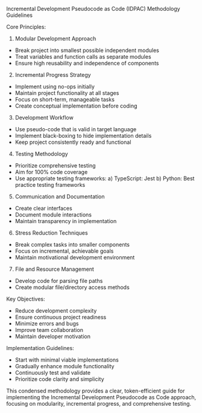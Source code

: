 Incremental Development Pseudocode as Code (IDPAC) Methodology Guidelines

Core Principles:

1. Modular Development Approach

- Break project into smallest possible independent modules
- Treat variables and function calls as separate modules
- Ensure high reusability and independence of components

2. Incremental Progress Strategy

- Implement using no-ops initially
- Maintain project functionality at all stages
- Focus on short-term, manageable tasks
- Create conceptual implementation before coding

3. Development Workflow

- Use pseudo-code that is valid in target language
- Implement black-boxing to hide implementation details
- Keep project consistently ready and functional

4. Testing Methodology

- Prioritize comprehensive testing
- Aim for 100% code coverage
- Use appropriate testing frameworks:
  a) TypeScript: Jest
  b) Python: Best practice testing frameworks

5. Communication and Documentation

- Create clear interfaces
- Document module interactions
- Maintain transparency in implementation

6. Stress Reduction Techniques

- Break complex tasks into smaller components
- Focus on incremental, achievable goals
- Maintain motivational development environment

7. File and Resource Management

- Develop code for parsing file paths
- Create modular file/directory access methods

Key Objectives:

- Reduce development complexity
- Ensure continuous project readiness
- Minimize errors and bugs
- Improve team collaboration
- Maintain developer motivation

Implementation Guidelines:

- Start with minimal viable implementations
- Gradually enhance module functionality
- Continuously test and validate
- Prioritize code clarity and simplicity

This condensed methodology provides a clear, token-efficient guide for implementing the Incremental Development Pseudocode as Code approach, focusing on modularity, incremental progress, and comprehensive testing.
